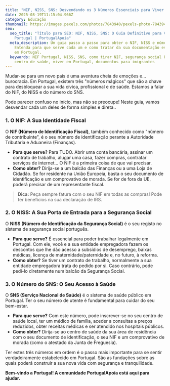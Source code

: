 ```yaml
---
title: "NIF, NISS, SNS: Desvendando os 3 Números Essenciais para Viver em Portugal"
date: 2025-08-19T11:15:04.966Z
category: Educação
thumbnail: https://images.pexels.com/photos/7843940/pexels-photo-7843940.jpeg
seo:
  seo_title: "Título para SEO: NIF, NISS, SNS: O Guia Definitivo para Viver em
    Portugal | PortugalApoia"
  meta_description: Um guia passo a passo para obter o NIF, NISS e número do SNS.
    Entenda para que serve cada um e como tratar da sua documentação essencial
    em Portugal.
  keywords: NIF Portugal, NISS, SNS, como tirar NIF, segurança social Portugal,
    centro de saúde, viver em Portugal, documentos para imigrantes
---
```

Mudar-se para um novo país é uma aventura cheia de emoções e... burocracia. Em Portugal, existem três "números mágicos" que são a chave para desbloquear a sua vida cívica, profissional e de saúde. Estamos a falar do NIF, do NISS e do número do SNS.

Pode parecer confuso no início, mas não se preocupe! Neste guia, vamos desvendar cada um deles de forma simples e direta..

### 1. O NIF: A Sua Identidade Fiscal

O **NIF (Número de Identificação Fiscal)**, também conhecido como "número de contribuinte", é o seu número de identificação perante a Autoridade Tributária e Aduaneira (Finanças).

* **Para que serve?** Para TUDO. Abrir uma conta bancária, assinar um contrato de trabalho, alugar uma casa, fazer compras, contratar serviços de internet... O NIF é a primeira coisa de que vai precisar.
* **Como obter?** Dirija-se a um balcão das Finanças ou a uma Loja de Cidadão. Se for residente na União Europeia, basta o seu documento de identificação e um comprovativo de morada. Se for de fora da UE, poderá precisar de um representante fiscal.

> **Dica:** Peça sempre fatura com o seu NIF em todas as compras! Pode ter benefícios na sua declaração de IRS.

### 2. O NISS: A Sua Porta de Entrada para a Segurança Social

O **NISS (Número de Identificação da Segurança Social)** é o seu registo no sistema de segurança social português.

* **Para que serve?** É essencial para poder trabalhar legalmente em Portugal. Com ele, você e a sua entidade empregadora fazem os descontos que lhe dão acesso a subsídios de desemprego, baixas médicas, licença de maternidade/paternidade e, no futuro, à reforma.
* **Como obter?** Se tiver um contrato de trabalho, normalmente a sua entidade empregadora trata do pedido por si. Caso contrário, pode pedi-lo diretamente num balcão da Segurança Social.

### 3. O Número do SNS: O Seu Acesso à Saúde

O **SNS (Serviço Nacional de Saúde)** é o sistema de saúde público em Portugal. Ter o seu número de utente é fundamental para cuidar do seu bem-estar.

* **Para que serve?** Com este número, pode inscrever-se no seu centro de saúde local, ter um médico de família, aceder a consultas a preços reduzidos, obter receitas médicas e ser atendido nos hospitais públicos.
* **Como obter?** Dirija-se ao centro de saúde da sua área de residência com o seu documento de identificação, o seu NIF e um comprovativo de morada (como o atestado da Junta de Freguesia).

Ter estes três números em ordem é o passo mais importante para se sentir verdadeiramente estabelecido em Portugal. São as fundações sobre as quais poderá construir a sua nova vida com segurança e tranquilidade.

**Bem-vindo a Portugal! A comunidade PortugalApoia está aqui para ajudar.**